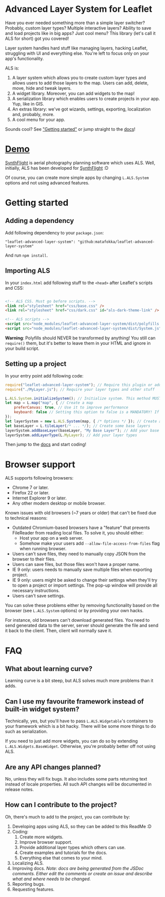<!-- This readme is for library. For readme for the docs, see README_DOCS.md -->

# Advanced Layer System for Leaflet

Have you ever needed something more than a simple layer switcher? Probably, custom layer types? Multiple interactive layers? Ability to save and load projects like in big apps? Just cool menu? This library (let's call it ALS for short) got you covered!

Layer system handles hard stuff like managing layers, hacking Leaflet, struggling with UI and everything else. You're left to focus only on your app's functionality.

ALS is:

1. A layer system which allows you to create custom layer types and allows users to add those layers to the map. Users can add, delete, move, hide and tweak layers.
1. A widget library. Moreover, you can add widgets to the map!
1. A serialization library which enables users to create projects in your app. Yup, like in GIS.
1. An extras library: we've got wizards, settings, exporting, localization and, probably, more.
1. A cool menu for your app.

Sounds cool? See ["Getting started"](#getting-started) or jump straight to the [docs](https://matafokka.github.io/leaflet-advanced-layer-system/)!

# [Demo](https://matafokka.github.io/SynthFlight)

[SynthFlight](https://matafokka.github.io/SynthFlight) is aerial photography planning software which uses ALS. Well, initially, ALS has been developed for [SynthFlight](https://matafokka.github.io/SynthFlight) :D

Of course, you can create more simple apps by changing `L.ALS.System` options and not using advanced features.

# Getting started

## Adding a dependency

Add following dependency to your `package.json`:

`"leaflet-advanced-layer-system": "github:matafokka/leaflet-advanced-layer-system"`

And run `npm install`.

## Importing ALS

In your `index.html` add following stuff to the `<head>` after Leaflet's scripts and CSS:

```html

<!-- ALS CSS. Must go before scripts. -->
<link rel="stylesheet" href="css/base.css" />
<link rel="stylesheet" href="css/dark.css" id="als-dark-theme-link" /> <!-- ID is required -->

<!-- ALS scripts -->
<script src="node_modules/leaflet-advanced-layer-system/dist/polyfills.js"></script> <!-- Polyfills, must go before ALS -->
<script src="node_modules/leaflet-advanced-layer-system/dist/System.js"></script> <!-- ALS entry point. Alternatively, you can require it in your main script -->
```

**Warning**: Polyfills should NEVER be transformed by anything! You still can `require()` them, but it's better to leave them in your HTML and ignore in your build script.

## Setting up a project

In your entry point add following code:
```JavaScript
require("leaflet-advanced-layer-system"); // Require this plugin or add it to your .html page via "script" tag as has been shown above
require("./MyLayer.js"); // Require your layer types and other stuff

L.ALS.System.initializeSystem(); // Initialize system. This method MUST be called after all Leaflet and ALS imports.
let map = L.map("map", { // Create a map
    preferCanvas: true, // Use it to improve performance
    keyboard: false // Setting this option to false is a MANDATORY! If you don't do that, you'll encounter problems when using L.ALS.LeafletLayers.WidgetLayer!
});
let layerSystem = new L.ALS.System(map, { /* Options */ }); // Create an instance of this class
let baseLayer = L.tileLayer(/* ... */); // Create some base layers
layerSystem.addBaseLayer(baseLayer, "My Base Layer"); // Add your base layers to the system
layerSystem.addLayerType(L.MyLayer); // Add your layer types
```

Then jump to the [docs](https://matafokka.github.io/leaflet-advanced-layer-system/) and start coding!

# Browser support

ALS supports following browsers:

* Chrome 7 or later.
* Firefox 22 or later.
* Internet Explorer 9 or later.
* Any other modern desktop or mobile browser.

Known issues with old browsers (~7 years or older) that can't be fixed due to technical reasons:
* Outdated Chromium-based browsers have a "feature" that prevents FileReader from reading local files. To solve it, you should either:
    * Host your app on a web server.
    * Somehow make your users add `--allow-file-access-from-files` flag when running browser.
* Users can't save files, they need to manually copy JSON from the browser to their files.
* Users can save files, but those files won't have a proper name.
* IE 9 only: users needs to manually save multiple files when exporting project.
* IE 9 only: users might be asked to change their settings when they'll try to open a project or import settings. The pop-up window will provide all necessary instructions.
* Users can't save settings.

You can solve these problems either by removing functionality based on the browser (see `L.ALS.System` options) or by providing your own hacks.

For instance, old browsers can't download generated files. You need to send generated data to the server, server should generate the file and send it back to the client. Then, client will normally save it.

# FAQ

## What about learning curve?

Learning curve is a bit steep, but ALS solves much more problems than it adds.

## Can I use my favourite framework instead of built-in widget system?

Technically, yes, but you'll have to pass `L.ALS.Widgetable`'s containers to your framework which is a bit hacky. There will be some more things to do such as serialization.

If you need to just add more widgets, you can do so by extending `L.ALS.Widgets.BaseWidget`. Otherwise, you're probably better off not using ALS.

## Are any API changes planned?

No, unless they will fix bugs. It also includes some parts returning text instead of locale properties. All such API changes will be documented in release notes.

## How can I contribute to the project?

Oh, there's much to add to the project, you can contribute by:

1. Developing apps using ALS, so they can be added to this ReadMe :D
1. Coding:
    1. Create more widgets.
    1. Improve browser support.
    1. Provide additional layer types which others can use.
    1. Create examples and tutorials for the docs.
    1. Everything else that comes to your mind.
1. Localizing ALS.
1. Improving docs. *Note: docs are being generated from the JSDoc comments. Either edit the comments or create an issue and describe what and where needs to be changed.*
1. Reporting bugs.
1. Requesting features.
